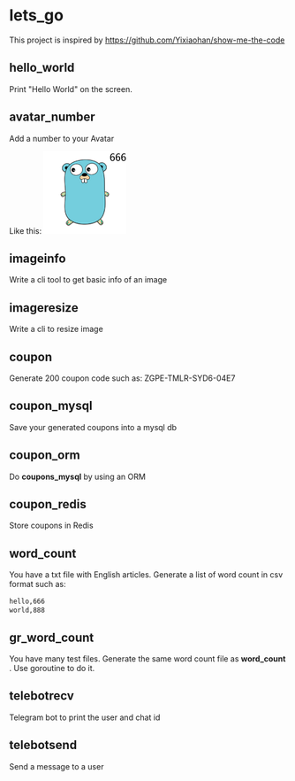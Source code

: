 # lets_go

This project is inspired by https://github.com/Yixiaohan/show-me-the-code

## hello_world

Print "Hello World" on the screen.

## avatar_number

Add a number to your Avatar

Like this:
![avatar](https://raw.githubusercontent.com/yuliji/lets_go/master/avatar_number/out.png)

## imageinfo

Write a cli tool to get basic info of an image

## imageresize

Write a cli to resize image

## coupon

Generate 200 coupon code such as: ZGPE-TMLR-SYD6-04E7

## coupon_mysql

Save your generated coupons into a mysql db

## coupon_orm

Do **coupons_mysql** by using an ORM

## coupon_redis

Store coupons in Redis

## word_count

You have a txt file with English articles. Generate a list of word count in csv format such as:
```csv
hello,666
world,888
```
## gr_word_count

You have many test files. Generate the same word count file as **word_count** . Use goroutine to do it.

## telebotrecv

Telegram bot to print the user and chat id

## telebotsend

Send a message to a user
